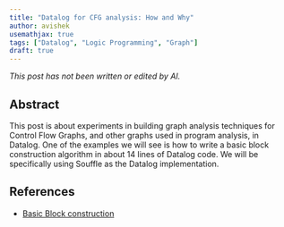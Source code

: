 ```yaml
---
title: "Datalog for CFG analysis: How and Why"
author: avishek
usemathjax: true
tags: ["Datalog", "Logic Programming", "Graph"]
draft: true
---
```


_This post has not been written or edited by AI._

## Abstract
This post is about experiments in building graph analysis techniques for Control Flow Graphs, and other graphs used in program analysis, in Datalog. One of the examples we will see is how to write a basic block construction algorithm in about 14 lines of Datalog code. We will be specifically using Souffle as the Datalog implementation.

## References
- [Basic Block construction](https://github.com/asengupta/prolog-exercises/blob/main/datalog_exercises/reverse_engineering.dl)
